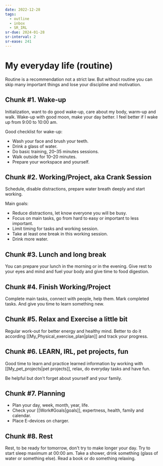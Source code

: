 ```yaml
---
date: 2022-12-28
tags:
  - outline
  - inbox
  - SR_IRL
sr-due: 2024-01-28
sr-interval: 2
sr-ease: 241
---
```


# My everyday life (routine)

Routine is a recommendation not a strict law. But without routine you can skip
many important things and lose your discipline and motivation.

## Chunk #1. Wake-up

Initialization, want to do good wake-up, care about my body, warm-up and walk.
Wake-up with good moon, make your day better. I feel better if I wake up from
9:00 to 10:00 am.

Good checklist for wake-up:

- Wash your face and brush your teeth.
- Drink a glass of water.
- Do basic training, 20–35 minutes sessions.
- Walk outside for 10–20 minutes.
- Prepare your workspace and yourself.

## Chunk #2. Working/Project, aka Crank Session

Schedule, disable distractions, prepare water breath deeply and start working.

Main goals:

- Reduce distractions, let know everyone you will be busy.
- Focus on main tasks, go from hard to easy or important to less important.
- Limit timing for tasks and working session.
- Take at least one break in this working session.
- Drink more water.

## Chunk #3. Lunch and long break

You can prepare your lunch in the morning or in the evening. Give rest to your
eyes and mind and fuel your body and give time to food digestion.

## Chunk #4. Finish Working/Project

Complete main tasks, connect with people, help them. Mark completed tasks.
And give you time to learn something new.

## Chunk #5. Relax and Exercise a little bit

Regular work-out for better energy and healthy mind. Better to do it according
[[My_Physical_exercise_plan|plan]] and track your progress.

## Chunk #6. LEARN, IRL, pet projects, fun

Good time to learn and practice learned information by working with
[[My_pet_projects|pet projects]], relax, do everyday tasks and have fun.

Be helpful but don't forget about yourself and your family.

## Chunk #7. Planning

- Plan your day, week, month, year, life.
- Check your [[Work#Goals|goals]], expertness, health, family and calendar.
- Place E-devices on charger.

## Chunk #8. Rest

Rest, to be ready for tomorrow, don't try to make longer your day. Try to start
sleep maximum at 00:00 am. Take a shower, drink something (glass of water or
something else). Read a book or do something relaxing.

